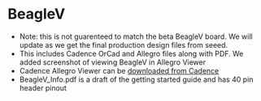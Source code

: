 # BeagleV
* Note: this is not guarenteed to match the beta BeagleV board.  We will update as we get the final production design files from seeed.
* This includes Cadence OrCad and Allegro files along with PDF.  We added screenshot of viewing BeagleV in Allegro Viewer
* Cadence Allegro Viewer can be [downloaded from Cadence](https://www.cadence.com/en_US/home/tools/pcb-design-and-analysis/allegro-downloads-start.html)
* BeagleV_Info.pdf is a draft of the getting started guide and has 40 pin header pinout
